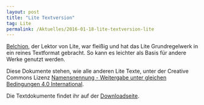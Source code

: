 ```yaml
---
layout: post
title: "Lite Textversion"
tag: Lite
permalink: /Aktuelles/2016-01-18-lite-textversion-lite
---
```


[Belchion](http://belchion.rsp-blogs.de/), der Lektor von Lite, war fleißig und hat das Lite Grundregelwerk in ein reines Textformat gebracht. So kann es leichter als Basis für andere Werke genutzt werden.

Diese Dokumente stehen, wie alle anderen Lite Texte, unter der Creative Commons Lizenz [Namensnennung - Weitergabe unter gleichen Bedingungen 4.0 International](http://creativecommons.org/licenses/by-sa/4.0/).

Die Textdokumente findet ihr auf der [Downloadseite](https://lite.jcgames.de/Publikationen/).


